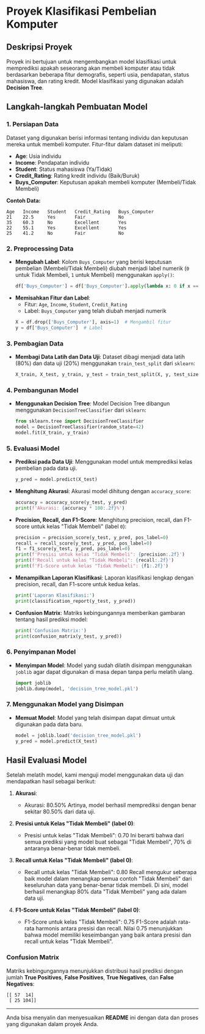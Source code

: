 # Proyek Klasifikasi Pembelian Komputer

## Deskripsi Proyek
Proyek ini bertujuan untuk mengembangkan model klasifikasi untuk memprediksi apakah seseorang akan membeli komputer atau tidak berdasarkan beberapa fitur demografis, seperti usia, pendapatan, status mahasiswa, dan rating kredit. Model klasifikasi yang digunakan adalah **Decision Tree**.

## Langkah-langkah Pembuatan Model

### 1. **Persiapan Data**
   Dataset yang digunakan berisi informasi tentang individu dan keputusan mereka untuk membeli komputer. Fitur-fitur dalam dataset ini meliputi:
   - **Age**: Usia individu
   - **Income**: Pendapatan individu
   - **Student**: Status mahasiswa (Ya/Tidak)
   - **Credit_Rating**: Rating kredit individu (Baik/Buruk)
   - **Buys_Computer**: Keputusan apakah membeli komputer (Membeli/Tidak Membeli)

   **Contoh Data:**
   ```
   Age   Income   Student   Credit_Rating   Buys_Computer
   21    22.5     Yes       Fair            No
   35    60.3     No        Excellent       Yes
   22    55.1     Yes       Excellent       Yes
   25    41.2     No        Fair            No
   ```

### 2. **Preprocessing Data**
   - **Mengubah Label**: Kolom `Buys_Computer` yang berisi keputusan pembelian (Membeli/Tidak Membeli) diubah menjadi label numerik (`0` untuk Tidak Membeli, `1` untuk Membeli) menggunakan `apply()`:
     ```python
     df['Buys_Computer'] = df['Buys_Computer'].apply(lambda x: 0 if x == 'No' else 1)
     ```
   - **Memisahkan Fitur dan Label**:
     - Fitur: `Age`, `Income`, `Student`, `Credit_Rating`
     - Label: `Buys_Computer` yang telah diubah menjadi numerik
     ```python
     X = df.drop(['Buys_Computer'], axis=1)  # Mengambil fitur
     y = df['Buys_Computer']  # Label
     ```

### 3. **Pembagian Data**
   - **Membagi Data Latih dan Data Uji**: Dataset dibagi menjadi data latih (80%) dan data uji (20%) menggunakan `train_test_split` dari `sklearn`:
     ```python
     X_train, X_test, y_train, y_test = train_test_split(X, y, test_size=0.2, random_state=42)
     ```

### 4. **Pembangunan Model**
   - **Menggunakan Decision Tree**: Model Decision Tree dibangun menggunakan `DecisionTreeClassifier` dari `sklearn`:
     ```python
     from sklearn.tree import DecisionTreeClassifier
     model = DecisionTreeClassifier(random_state=42)
     model.fit(X_train, y_train)
     ```

### 5. **Evaluasi Model**
   - **Prediksi pada Data Uji**: Menggunakan model untuk memprediksi kelas pembelian pada data uji.
     ```python
     y_pred = model.predict(X_test)
     ```
   - **Menghitung Akurasi**: Akurasi model dihitung dengan `accuracy_score`:
     ```python
     accuracy = accuracy_score(y_test, y_pred)
     print(f'Akurasi: {accuracy * 100:.2f}%')
     ```

   - **Precision, Recall, dan F1-Score**: Menghitung precision, recall, dan F1-score untuk kelas "Tidak Membeli" (label `0`):
     ```python
     precision = precision_score(y_test, y_pred, pos_label=0)
     recall = recall_score(y_test, y_pred, pos_label=0)
     f1 = f1_score(y_test, y_pred, pos_label=0)
     print(f'Presisi untuk kelas "Tidak Membeli": {precision:.2f}')
     print(f'Recall untuk kelas "Tidak Membeli": {recall:.2f}')
     print(f'F1-Score untuk kelas "Tidak Membeli": {f1:.2f}')
     ```

   - **Menampilkan Laporan Klasifikasi**: Laporan klasifikasi lengkap dengan precision, recall, dan F1-score untuk kedua kelas.
     ```python
     print('Laporan Klasifikasi:')
     print(classification_report(y_test, y_pred))
     ```

   - **Confusion Matrix**: Matriks kebingungannya memberikan gambaran tentang hasil prediksi model:
     ```python
     print('Confusion Matrix:')
     print(confusion_matrix(y_test, y_pred))
     ```

### 6. **Penyimpanan Model**
   - **Menyimpan Model**: Model yang sudah dilatih disimpan menggunakan `joblib` agar dapat digunakan di masa depan tanpa perlu melatih ulang.
     ```python
     import joblib
     joblib.dump(model, 'decision_tree_model.pkl')
     ```

### 7. **Menggunakan Model yang Disimpan**
   - **Memuat Model**: Model yang telah disimpan dapat dimuat untuk digunakan pada data baru.
     ```python
     model = joblib.load('decision_tree_model.pkl')
     y_pred = model.predict(X_test)
     ```

## Hasil Evaluasi Model
Setelah melatih model, kami menguji model menggunakan data uji dan mendapatkan hasil sebagai berikut:

1. **Akurasi**:
   - Akurasi: 80.50%
   Artinya, model berhasil memprediksi dengan benar sekitar 80.50% dari data uji.

2. **Presisi untuk Kelas "Tidak Membeli" (label 0)**:
   - Presisi untuk kelas "Tidak Membeli": 0.70
   Ini berarti bahwa dari semua prediksi yang model buat sebagai "Tidak Membeli", 70% di antaranya benar-benar tidak membeli.

3. **Recall untuk Kelas "Tidak Membeli" (label 0)**:
   - Recall untuk kelas "Tidak Membeli": 0.80
   Recall mengukur seberapa baik model dalam menangkap semua contoh "Tidak Membeli" dari keseluruhan data yang benar-benar tidak membeli. Di sini, model berhasil menangkap 80% data "Tidak Membeli" yang ada dalam data uji.

4. **F1-Score untuk Kelas "Tidak Membeli" (label 0)**:
   - F1-Score untuk kelas "Tidak Membeli": 0.75
   F1-Score adalah rata-rata harmonis antara presisi dan recall. Nilai 0.75 menunjukkan bahwa model memiliki keseimbangan yang baik antara presisi dan recall untuk kelas "Tidak Membeli".

### Confusion Matrix
Matriks kebingungannya menunjukkan distribusi hasil prediksi dengan jumlah **True Positives**, **False Positives**, **True Negatives**, dan **False Negatives**:
```
[[ 57  14]
 [ 25 104]]
```

---

Anda bisa menyalin dan menyesuaikan **README** ini dengan data dan proses yang digunakan dalam proyek Anda.
